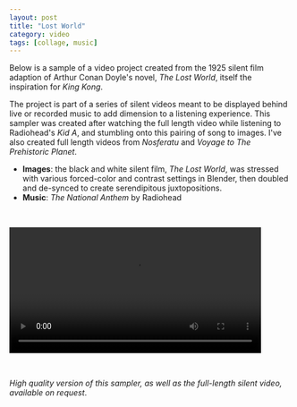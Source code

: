 ```yaml
---
layout: post
title: "Lost World"
category: video
tags: [collage, music]
---
```


Below is a sample of a video project created from the 1925 silent film adaption of Arthur Conan Doyle's novel, *The Lost World*, itself the inspiration for *King Kong*.

The project is part of a series of silent videos meant to be displayed behind live or recorded music to add dimension to a listening experience. This sampler was created after watching the full length video while listening to Radiohead's *Kid A*, and stumbling onto this pairing of song to images. I've also created full length videos from *Nosferatu* and *Voyage to The Prehistoric Planet*.

- **Images**: the black and white silent film, *The Lost World*, was stressed with various forced-color and contrast settings in Blender, then doubled and de-synced to create serendipitous juxtopositions. 
- **Music**: *The National Anthem* by Radiohead

<p>&nbsp;</p>

<video controls="controls" width="450" name="The Lost World" src="/assets/lostworld.mp4"></video>

<p>&nbsp; </p>

*High quality version of this sampler, as well as the full-length silent video, available on request*.
